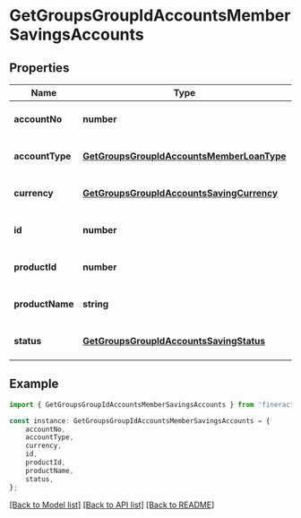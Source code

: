 # GetGroupsGroupIdAccountsMemberSavingsAccounts


## Properties

Name | Type | Description | Notes
------------ | ------------- | ------------- | -------------
**accountNo** | **number** |  | [optional] [default to undefined]
**accountType** | [**GetGroupsGroupIdAccountsMemberLoanType**](GetGroupsGroupIdAccountsMemberLoanType.md) |  | [optional] [default to undefined]
**currency** | [**GetGroupsGroupIdAccountsSavingCurrency**](GetGroupsGroupIdAccountsSavingCurrency.md) |  | [optional] [default to undefined]
**id** | **number** |  | [optional] [default to undefined]
**productId** | **number** |  | [optional] [default to undefined]
**productName** | **string** |  | [optional] [default to undefined]
**status** | [**GetGroupsGroupIdAccountsSavingStatus**](GetGroupsGroupIdAccountsSavingStatus.md) |  | [optional] [default to undefined]

## Example

```typescript
import { GetGroupsGroupIdAccountsMemberSavingsAccounts } from 'fineract-typescript-client';

const instance: GetGroupsGroupIdAccountsMemberSavingsAccounts = {
    accountNo,
    accountType,
    currency,
    id,
    productId,
    productName,
    status,
};
```

[[Back to Model list]](../README.md#documentation-for-models) [[Back to API list]](../README.md#documentation-for-api-endpoints) [[Back to README]](../README.md)
